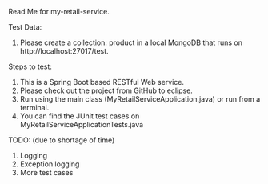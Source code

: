 Read Me for my-retail-service.

Test Data:
1. Please create a collection: product in a local MongoDB that runs on http://localhost:27017/test.

Steps to test:
1. This is a Spring Boot based RESTful Web service.
2. Please check out the project from GitHub to eclipse.
3. Run using the main class (MyRetailServiceApplication.java) or run from a terminal.
4. You can find the JUnit test cases on MyRetailServiceApplicationTests.java

TODO: (due to shortage of time)
1. Logging
2. Exception logging
3. More test cases